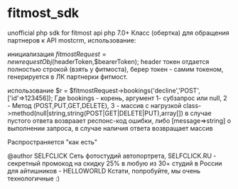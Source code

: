 # fitmost_sdk
unofficial php sdk for fitmost api
php 7.0+
Класс (обертка) для обращения партнеров к API mostcrm, использование:

инициализация
$fitmostRequest = new requestObj($headerToken,$bearerToken);
header токен отдается полностью строкой (взять у фитмоста), берер токен - самим токеном, генерируется в ЛК партнерки фитмост.

использование
$r = $fitmostRequest->bookings('decline','POST',['id'=>123456]);
Где bookings - корень, аргумент 1- субзапрос или null, 2 - Метод (POST,PUT,GET,DELETE), 3 - массив c нагрузкой class->method(null|string,string(POST|GET|DELETE|PUT),array[])
в случае пустого ответа возвраает респонс-код ошибки, либо [message=>string] о выполнении запроса, в случае наличия ответа возвращает массив


Распространяется "как есть"

@author SELFCLICK
Сеть фотостудий автопортрета, SELFCLICK.RU - секретный промокод на скидку 25% в любую из 30+ студий в России для айтишников - HELLOWORLD
Кстати, попробуйте, мы очень технологичные :)
